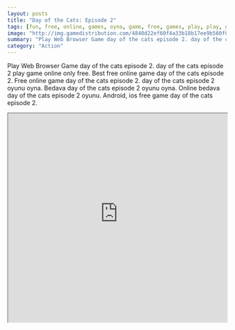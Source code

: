 ```yaml
---
layout: posts
title: "Day of the Cats: Episode 2"
tags: [fun, free, online, games, oyna, game, free, games, play, play, games]
image: "http://img.gamedistribution.com/4840d22ef60f4a33b18b17ee9b560f0e.jpg"
summary: "Play Web Browser Game day of the cats episode 2. day of the cats episode 2 play game online only free. Best free online game day of the cats episode 2. Free online game day of the cats episode 2. day of the cats episode 2 oyunu oyna. Bedava day of the cats episode 2 oyunu oyna. Online bedava day of the cats episode 2 oyunu. Android, ios free game day of the cats episode 2."
category: "Action"
---
```


Play Web Browser Game day of the cats episode 2. day of the cats episode 2 play game online only free. Best free online game day of the cats episode 2. Free online game day of the cats episode 2. day of the cats episode 2 oyunu oyna. Bedava day of the cats episode 2 oyunu oyna. Online bedava day of the cats episode 2 oyunu. Android, ios free game day of the cats episode 2.

<iframe width="100%" height="480px;" src="http://html5.gamedistribution.com/4840d22ef60f4a33b18b17ee9b560f0e/"></iframe>